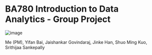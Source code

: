 # BA780 Introduction to Data Analytics - Group Project
![image](https://github.com/mwangcy/BA780/assets/143052952/ff0cfdf8-a71e-455d-a445-0d798e9535b3)

Me (PM), Yifan Bai, Jaishankar Govindaraj, Jinke Han, Shuo Ming Kuo, Srithijaa Sankepally
